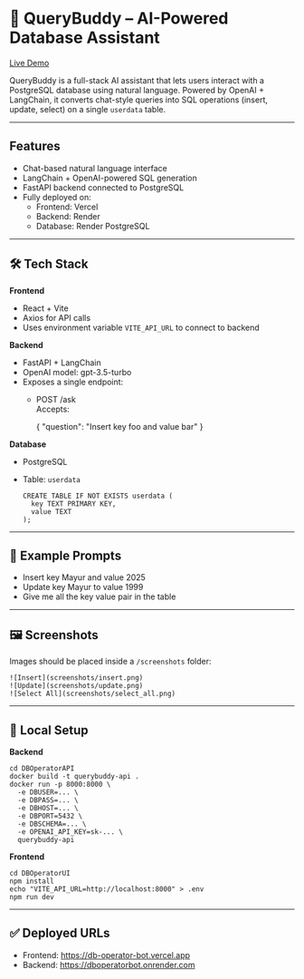 # 🧠 QueryBuddy – AI-Powered Database Assistant

[Live Demo](https://db-operator-bot.vercel.app)  

QueryBuddy is a full-stack AI assistant that lets users interact with a PostgreSQL database using natural language. Powered by OpenAI + LangChain, it converts chat-style queries into SQL operations (insert, update, select) on a single `userdata` table.

---

## Features

- Chat-based natural language interface
- LangChain + OpenAI-powered SQL generation
- FastAPI backend connected to PostgreSQL
- Fully deployed on:
  - Frontend: Vercel
  - Backend: Render
  - Database: Render PostgreSQL

---

## 🛠️ Tech Stack

**Frontend**
- React + Vite
- Axios for API calls
- Uses environment variable `VITE_API_URL` to connect to backend

**Backend**
- FastAPI + LangChain
- OpenAI model: gpt-3.5-turbo
- Exposes a single endpoint:
  - POST /ask  
    Accepts:

      {
        "question": "Insert key foo and value bar"
      }

**Database**
- PostgreSQL
- Table: `userdata`

      CREATE TABLE IF NOT EXISTS userdata (
        key TEXT PRIMARY KEY,
        value TEXT
      );

---

## 🧪 Example Prompts

- Insert key Mayur and value 2025  
- Update key Mayur to value 1999  
- Give me all the key value pair in the table  

---

## 🖼️ Screenshots

Images should be placed inside a `/screenshots` folder:

    ![Insert](screenshots/insert.png)
    ![Update](screenshots/update.png)
    ![Select All](screenshots/select_all.png)

---

## 🚀 Local Setup

**Backend**

    cd DBOperatorAPI
    docker build -t querybuddy-api .
    docker run -p 8000:8000 \
      -e DBUSER=... \
      -e DBPASS=... \
      -e DBHOST=... \
      -e DBPORT=5432 \
      -e DBSCHEMA=... \
      -e OPENAI_API_KEY=sk-... \
      querybuddy-api

**Frontend**

    cd DBOperatorUI
    npm install
    echo "VITE_API_URL=http://localhost:8000" > .env
    npm run dev

---

## ✅ Deployed URLs

- Frontend: https://db-operator-bot.vercel.app  
- Backend: https://dboperatorbot.onrender.com
